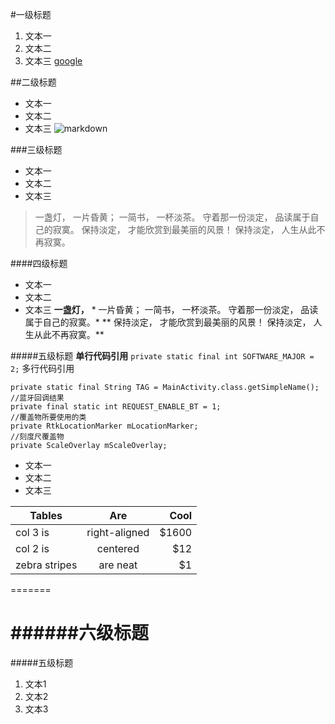 #一级标题
1. 文本一
2. 文本二
3. 文本三
[google](http://www.google.com)

##二级标题
- 文本一
- 文本二
- 文本三
![markdown](http://upload-images.jianshu.io/upload_images/259-90ac0f366310f464.jpg?imageMogr2/auto-orient/strip%7CimageView2/2/w/1240)

###三级标题
- 文本一
- 文本二
- 文本三
> 一盏灯， 一片昏黄； 一简书， 一杯淡茶。 守着那一份淡定， 品读属于自己的寂寞。 保持淡定， 才能欣赏到最美丽的风景！ 保持淡定， 人生从此不再寂寞。

####四级标题
- 文本一
- 文本二
- 文本三
**一盏灯，** * 一片昏黄； 一简书， 一杯淡茶。 守着那一份淡定， 品读属于自己的寂寞。* ** 保持淡定， 才能欣赏到最美丽的风景！ 保持淡定， 人生从此不再寂寞。**

#####五级标题
**单行代码引用**
`private static final int SOFTWARE_MAJOR = 2;`
多行代码引用
```
private static final String TAG = MainActivity.class.getSimpleName();
//蓝牙回调结果
private final static int REQUEST_ENABLE_BT = 1;
//覆盖物所要使用的类
private RtkLocationMarker mLocationMarker;
//刻度尺覆盖物
private ScaleOverlay mScaleOverlay;
```
- 文本一
- 文本二
- 文本三

| Tables        | Are           | Cool  |
| ------------- |:-------------:| -----:|
| col 3 is      | right-aligned | $1600 |
| col 2 is      | centered      |   $12 |
| zebra stripes | are neat      |    $1 |

=======


######六级标题
=======
#####五级标题

1. 文本1
2. 文本2
3. 文本3


